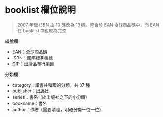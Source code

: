 # booklist 欄位說明

 > 2007 年起 ISBN 由 10 碼改為 13 碼。整合於 EAN 全球商品碼中，而 EAN 在 booklist 中也較為完整

編號欄
- EAN：全球商品碼
- ISBN：國際標準書號
- CIP：出版品預行編目

分類欄
- category：讀書共和國的分類，共 37 種 
- publisher：出版社
- series：書系（於出版社之下的小分類）
- bookname：書名
- author：作者（需要清理，明確分開一位一位）
